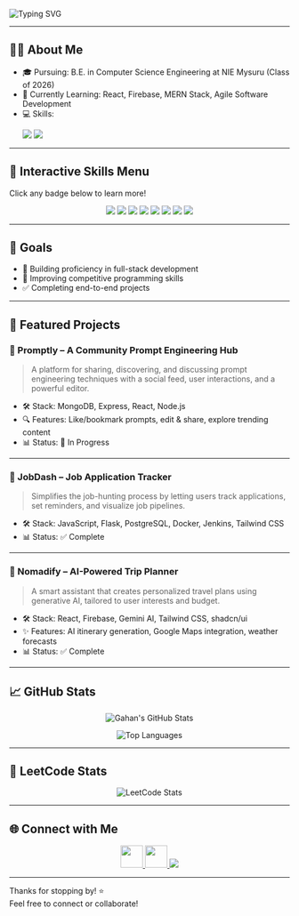 <!-- Typing Animation Intro -->
![Typing SVG](https://readme-typing-svg.demolab.com?font=Fira+Code&size=24&pause=1000&color=00C8FF&center=true&vCenter=true&width=800&lines=Hi+there%2C+I'm+Gahan+Pradhan+%F0%9F%91%8B;CS+Undergrad+%7C+Full+Stack+Developer+%7C+Tech+Enthusiast;Passionate+about+Web+Dev%2C+AI%2C+and+Problem+Solving)

---

## 👨‍💻 About Me

- 🎓 Pursuing: B.E. in Computer Science Engineering at NIE Mysuru (Class of 2026)
- 🌱 Currently Learning: React, Firebase, MERN Stack, Agile Software Development
- 💻 Skills:
  <p>
    <img src="https://skillicons.dev/icons?i=html,css,js,ts,react,nodejs,express,mongodb,tailwind,firebase,cpp,postgres,flask,docker,jenkins,git,github" />
    <a href="https://ui.shadcn.com/">
      <img src="https://img.shields.io/badge/ShadCN-000000?style=for-the-badge&logo=vercel&logoColor=white" />
    </a>
  </p>

---

## 🧠 Interactive Skills Menu  
Click any badge below to learn more!

<p align="center">
  <a href="https://developer.mozilla.org/en-US/docs/Web/HTML"><img src="https://img.shields.io/badge/HTML-E44D26?style=for-the-badge&logo=html5&logoColor=white"/></a>
  <a href="https://developer.mozilla.org/en-US/docs/Web/CSS"><img src="https://img.shields.io/badge/CSS-1572B6?style=for-the-badge&logo=css3&logoColor=white"/></a>
  <a href="https://developer.mozilla.org/en-US/docs/Web/JavaScript"><img src="https://img.shields.io/badge/JavaScript-F7DF1E?style=for-the-badge&logo=javascript&logoColor=black"/></a>
  <a href="https://reactjs.org/"><img src="https://img.shields.io/badge/React-61DAFB?style=for-the-badge&logo=react&logoColor=black"/></a>
  <a href="https://nodejs.org/"><img src="https://img.shields.io/badge/Node.js-339933?style=for-the-badge&logo=node.js&logoColor=white"/></a>
  <a href="https://expressjs.com/"><img src="https://img.shields.io/badge/Express-black?style=for-the-badge&logo=express&logoColor=white"/></a>
  <a href="https://www.mongodb.com/"><img src="https://img.shields.io/badge/MongoDB-4EA94B?style=for-the-badge&logo=mongodb&logoColor=white"/></a>
  <a href="https://tailwindcss.com/"><img src="https://img.shields.io/badge/TailwindCSS-38B2AC?style=for-the-badge&logo=tailwind-css&logoColor=white"/></a>
 
</p>

---

## 🎯 Goals

- 🚀 Building proficiency in full-stack development
- 🧠 Improving competitive programming skills
- ✅ Completing end-to-end projects

---

## 🚀 Featured Projects

### 📌 Promptly – A Community Prompt Engineering Hub
> A platform for sharing, discovering, and discussing prompt engineering techniques with a social feed, user interactions, and a powerful editor.

- 🛠 Stack: MongoDB, Express, React, Node.js  
- 🔍 Features: Like/bookmark prompts, edit & share, explore trending content  
- 📊 Status: 🚧 In Progress

---

### 📌 JobDash – Job Application Tracker
> Simplifies the job-hunting process by letting users track applications, set reminders, and visualize job pipelines.

- 🛠 Stack: JavaScript, Flask, PostgreSQL, Docker, Jenkins, Tailwind CSS  
- 📊 Status: ✅ Complete

---

### 📌 Nomadify – AI-Powered Trip Planner
> A smart assistant that creates personalized travel plans using generative AI, tailored to user interests and budget.

- 🛠 Stack: React, Firebase, Gemini AI, Tailwind CSS, shadcn/ui
- ✨ Features: AI itinerary generation, Google Maps integration, weather forecasts  
- 📊 Status: ✅ Complete

---

## 📈 GitHub Stats

<p align="center">
  <img src="https://github-readme-stats.vercel.app/api?username=gahanpradhan&show_icons=true&theme=tokyonight" alt="Gahan's GitHub Stats" />
</p>

<p align="center">
  <img src="https://github-readme-stats.vercel.app/api/top-langs/?username=gahanpradhan&layout=compact&theme=radical" alt="Top Languages" />
</p>

---

## 🧠 LeetCode Stats

<p align="center">
  <img src="https://leetcard.jacoblin.cool/gahan_pradhan_06?theme=dark&font=Fira+Code&ext=heatmap" alt="LeetCode Stats" />
</p>

---

## 🌐 Connect with Me

<p align="center">
  <a href="https://www.linkedin.com/in/gahan-pradhan-7b9788252/" target="_blank">
    <img src="https://skillicons.dev/icons?i=linkedin" height="40" />
  </a>
  <a href="https://www.instagram.com/gahanpradhan/" target="_blank">
    <img src="https://skillicons.dev/icons?i=instagram" height="40" />
  </a>
  <a href="https://leetcode.com/u/Gahan_Pradhan_06/" target="_blank">
    <img src="https://img.shields.io/badge/LeetCode-FFA116?style=for-the-badge&logo=leetcode&logoColor=black" />
  </a>
</p>

---

Thanks for stopping by! ⭐  
Feel free to connect or collaborate!
